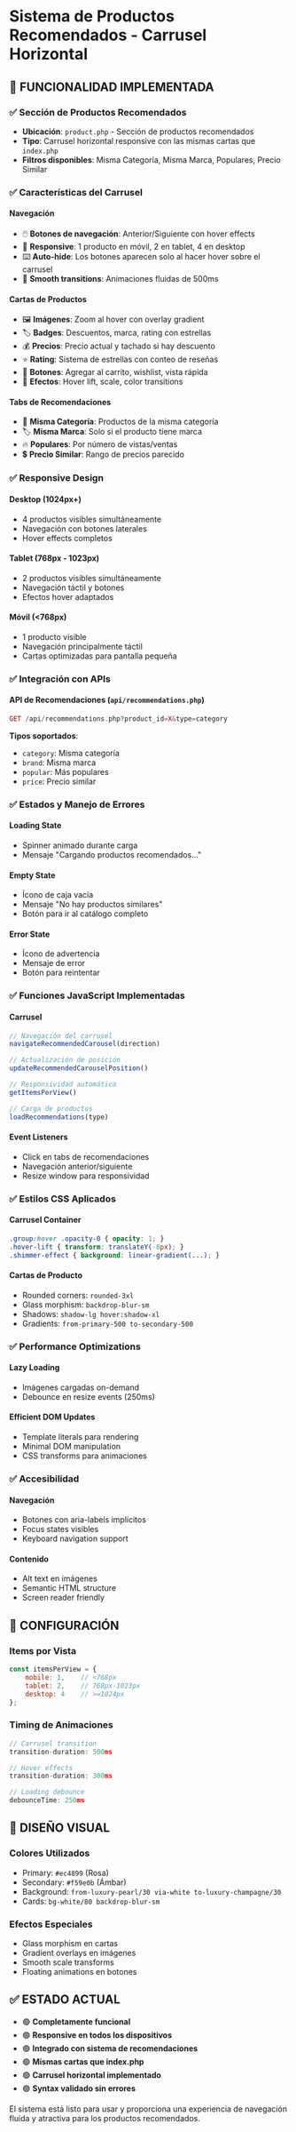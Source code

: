 # Sistema de Productos Recomendados - Carrusel Horizontal

## 🎯 **FUNCIONALIDAD IMPLEMENTADA**

### ✅ **Sección de Productos Recomendados**
- **Ubicación**: `product.php` - Sección de productos recomendados
- **Tipo**: Carrusel horizontal responsive con las mismas cartas que `index.php`
- **Filtros disponibles**: Misma Categoría, Misma Marca, Populares, Precio Similar

### ✅ **Características del Carrusel**

#### **Navegación**
- 🖱️ **Botones de navegación**: Anterior/Siguiente con hover effects
- 📱 **Responsive**: 1 producto en móvil, 2 en tablet, 4 en desktop
- ⌨️ **Auto-hide**: Los botones aparecen solo al hacer hover sobre el carrusel
- 🔄 **Smooth transitions**: Animaciones fluidas de 500ms

#### **Cartas de Productos**
- 🖼️ **Imágenes**: Zoom al hover con overlay gradient
- 🏷️ **Badges**: Descuentos, marca, rating con estrellas
- 💰 **Precios**: Precio actual y tachado si hay descuento
- ⭐ **Rating**: Sistema de estrellas con conteo de reseñas
- 🛒 **Botones**: Agregar al carrito, wishlist, vista rápida
- 🎨 **Efectos**: Hover lift, scale, color transitions

#### **Tabs de Recomendaciones**
- 📂 **Misma Categoría**: Productos de la misma categoría
- 🏷️ **Misma Marca**: Solo si el producto tiene marca
- 🔥 **Populares**: Por número de vistas/ventas
- 💲 **Precio Similar**: Rango de precios parecido

### ✅ **Responsive Design**

#### **Desktop (1024px+)**
- 4 productos visibles simultáneamente
- Navegación con botones laterales
- Hover effects completos

#### **Tablet (768px - 1023px)**
- 2 productos visibles simultáneamente
- Navegación táctil y botones
- Efectos hover adaptados

#### **Móvil (<768px)**
- 1 producto visible
- Navegación principalmente táctil
- Cartas optimizadas para pantalla pequeña

### ✅ **Integración con APIs**

#### **API de Recomendaciones** (`api/recommendations.php`)
```php
GET /api/recommendations.php?product_id=X&type=category
```

**Tipos soportados**:
- `category`: Misma categoría
- `brand`: Misma marca  
- `popular`: Más populares
- `price`: Precio similar

### ✅ **Estados y Manejo de Errores**

#### **Loading State**
- Spinner animado durante carga
- Mensaje "Cargando productos recomendados..."

#### **Empty State**
- Ícono de caja vacía
- Mensaje "No hay productos similares"
- Botón para ir al catálogo completo

#### **Error State**
- Ícono de advertencia
- Mensaje de error
- Botón para reintentar

### ✅ **Funciones JavaScript Implementadas**

#### **Carrusel**
```javascript
// Navegación del carrusel
navigateRecommendedCarousel(direction)

// Actualización de posición
updateRecommendedCarouselPosition()

// Responsividad automática
getItemsPerView()

// Carga de productos
loadRecommendations(type)
```

#### **Event Listeners**
- Click en tabs de recomendaciones
- Navegación anterior/siguiente
- Resize window para responsividad

### ✅ **Estilos CSS Aplicados**

#### **Carrusel Container**
```css
.group:hover .opacity-0 { opacity: 1; }
.hover-lift { transform: translateY(-8px); }
.shimmer-effect { background: linear-gradient(...); }
```

#### **Cartas de Producto**
- Rounded corners: `rounded-3xl`
- Glass morphism: `backdrop-blur-sm`
- Shadows: `shadow-lg hover:shadow-xl`
- Gradients: `from-primary-500 to-secondary-500`

### ✅ **Performance Optimizations**

#### **Lazy Loading**
- Imágenes cargadas on-demand
- Debounce en resize events (250ms)

#### **Efficient DOM Updates**
- Template literals para rendering
- Minimal DOM manipulation
- CSS transforms para animaciones

### ✅ **Accesibilidad**

#### **Navegación**
- Botones con aria-labels implícitos
- Focus states visibles
- Keyboard navigation support

#### **Contenido**
- Alt text en imágenes
- Semantic HTML structure
- Screen reader friendly

## 🔧 **CONFIGURACIÓN**

### **Items por Vista**
```javascript
const itemsPerView = {
    mobile: 1,    // <768px
    tablet: 2,    // 768px-1023px  
    desktop: 4    // >=1024px
};
```

### **Timing de Animaciones**
```javascript
// Carrusel transition
transition-duration: 500ms

// Hover effects
transition-duration: 300ms

// Loading debounce
debounceTime: 250ms
```

## 🎨 **DISEÑO VISUAL**

### **Colores Utilizados**
- Primary: `#ec4899` (Rosa)
- Secondary: `#f59e0b` (Ámbar)
- Background: `from-luxury-pearl/30 via-white to-luxury-champagne/30`
- Cards: `bg-white/80 backdrop-blur-sm`

### **Efectos Especiales**
- Glass morphism en cartas
- Gradient overlays en imágenes
- Smooth scale transforms
- Floating animations en botones

## ✅ **ESTADO ACTUAL**
- 🟢 **Completamente funcional**
- 🟢 **Responsive en todos los dispositivos**
- 🟢 **Integrado con sistema de recomendaciones**
- 🟢 **Mismas cartas que index.php**
- 🟢 **Carrusel horizontal implementado**
- 🟢 **Syntax validado sin errores**

El sistema está listo para usar y proporciona una experiencia de navegación fluida y atractiva para los productos recomendados.
